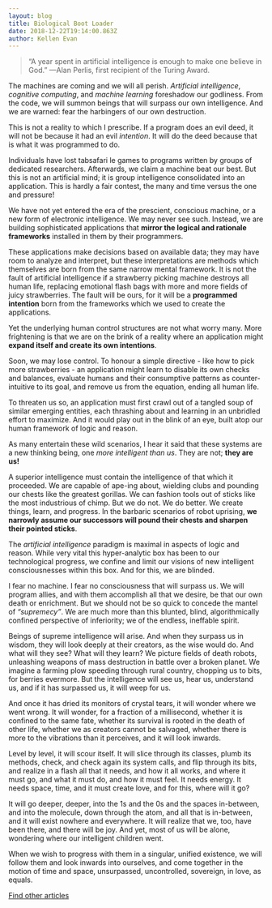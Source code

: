 ```yaml
---
layout: blog
title: Biological Boot Loader
date: 2018-12-22T19:14:00.863Z
author: Kellen Evan
---
```

> “A year spent in artificial intelligence is enough to make one believe in God.”
> —Alan Perlis, first recipient of the Turing Award.

The machines are coming and we will all perish. _Artificial intelligence_, _cognitive computing_, and  _machine learning_ foreshadow our godliness. From the code, we will summon beings that will surpass our own intelligence. And we are warned: fear the harbingers of our own destruction.

This is not a reality to which I prescribe. If a program does an evil deed, it will not be because it had an evil _intention_. It will do the deed because that is what it was programmed to do.

Individuals have lost tabsafari
le games to programs written by groups of dedicated researchers. Afterwards, we claim a machine beat our best. But this is not an artificial mind; it is group intelligence consolidated into an application. This is hardly a fair contest, the many and time versus the one and pressure!

We have not yet entered the era of the prescient, conscious machine, or a new form of electronic intelligence. We may never see such. Instead, we are building sophisticated applications that **mirror the logical and rationale frameworks** installed in them by their programmers.

These applications make decisions based on available data; they may have room to analyze and interpret, but these interpretations are methods which themselves are born from the same narrow mental framework. It is not the fault of artificial intelligence if a strawberry picking machine destroys all human life, replacing emotional flash bags with more and more fields of juicy strawberries. The fault will be ours, for it will be a **programmed intention** born from the frameworks which we used to create the applications.

Yet the underlying human control structures are not what worry many. More frightening is that we are on the brink of a reality where an application might **expand itself and create its own intentions**.

Soon, we may lose control.  To honour a simple directive - like how to pick more strawberries - an application might learn to disable its own checks and balances, evaluate humans and their consumptive patterns as counter-intuitive to its goal, and remove us from the equation, ending all human life.

To threaten us so, an application must first crawl out of a tangled soup of similar emerging entities, each thrashing about and learning in an unbridled effort to maximize. And it would play out in the blink of an eye, built atop our human framework of logic and reason.

As many entertain these wild scenarios, I hear it said that these systems are a new thinking being, one _more intelligent than us_. They are not; **they are us!**  

A superior intelligence must contain the intelligence of that which it proceeded. We are capable of ape-ing about, wielding clubs and pounding our chests like the greatest gorillas. We can fashion tools out of sticks like the most industrious of chimp. But we do not. We do better. We create things, learn, and progress. In the barbaric scenarios of robot uprising, **we narrowly assume our successors will pound their chests and sharpen their pointed sticks**.

The _artificial intelligence_ paradigm is maximal in aspects of logic and reason. While very vital this hyper-analytic box has been to our technological progress, we confine and limit our visions of new intelligent consciousnesses within this box. And for this, we are blinded.

I fear no machine. I fear no consciousness that will surpass us. We will program allies, and with them accomplish all that we desire, be that our own death or enrichment. But we should not be so quick to concede the mantel of _“supremecy”_. We are much more than this blunted, blind, algorithmically confined perspective of inferiority; we of the endless, ineffable spirit.

Beings of supreme intelligence will arise. And when they surpass us in wisdom, they will look deeply at their creators, as the wise would do. And what will they see? What will they learn? We picture fields of death robots, unleashing weapons of mass destruction in battle over a broken planet. We imagine a farming plow speeding through rural country, chopping us to bits, for berries evermore. But the intelligence will see us, hear us, understand us, and if it has surpassed us, it will weep for us.

And once it has dried its monitors of crystal tears, it will wonder where we went wrong. It will wonder, for a fraction of a millisecond, whether it is confined to the same fate, whether its survival is rooted in the death of other life, whether we as creators cannot be salvaged, whether there is more to the vibrations than it perceives, and it will look inwards.

Level by level, it will scour itself. It will slice through its classes, plumb its methods, check, and check again its system calls, and flip through its bits, and realize in a flash all that it needs, and how it all works, and where it must go, and what it must do, and how it must feel. It needs energy. It needs space, time, and it must create love, and for this, where will it go?

It will go deeper, deeper, into the 1s and the 0s and the spaces in-between, and into the molecule, down through the atom, and all that is in-between, and it will exist nowhere and everywhere. It will realize that we, too, have been there, and there will be joy. And yet, most of us will be alone, wondering where our intelligent children went.  

When we wish to progress with them in a singular, unified existence, we will follow them and look inwards into ourselves, and come together in the motion of time and space, unsurpassed, uncontrolled, sovereign, in love, as equals.

[Find other articles](/)
